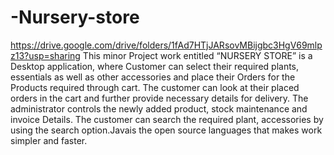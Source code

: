 # -Nursery-store
https://drive.google.com/drive/folders/1fAd7HTjJARsovMBijgbc3HgV69mlpz13?usp=sharing
This minor Project work entitled “NURSERY STORE” is a Desktop application, where Customer can select their required plants, essentials as well as other accessories and place their Orders for the Products required through cart.
The customer can look at their placed orders in the cart and further provide necessary details for delivery.
The administrator controls the newly added product, stock maintenance and invoice Details.
The customer can search the required plant, accessories by using the search option.Javais the open source languages that makes work simpler and faster.
